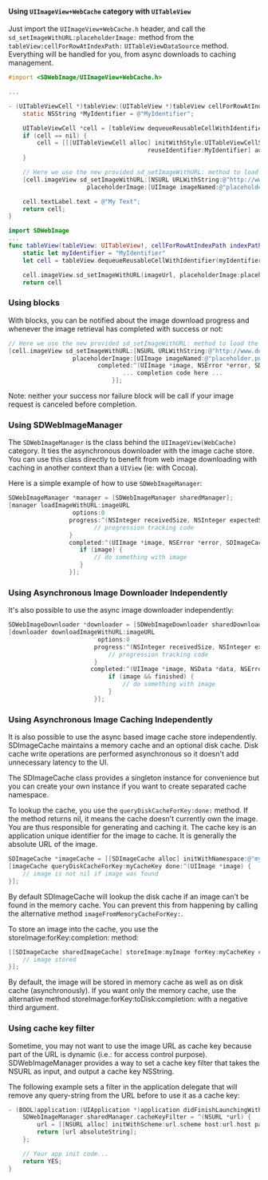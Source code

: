 #### Using `UIImageView+WebCache` category with `UITableView`

Just import the `UIImageView+WebCache.h` header, and call the `sd_setImageWithURL:placeholderImage:`
method from the `tableView:cellForRowAtIndexPath:` `UITableViewDataSource` method. Everything will be
handled for you, from async downloads to caching management.

```objective-c
#import <SDWebImage/UIImageView+WebCache.h>

...

- (UITableViewCell *)tableView:(UITableView *)tableView cellForRowAtIndexPath:(NSIndexPath *)indexPath {
    static NSString *MyIdentifier = @"MyIdentifier";

    UITableViewCell *cell = [tableView dequeueReusableCellWithIdentifier:MyIdentifier];
    if (cell == nil) {
        cell = [[[UITableViewCell alloc] initWithStyle:UITableViewCellStyleDefault
                                       reuseIdentifier:MyIdentifier] autorelease];
    }

    // Here we use the new provided sd_setImageWithURL: method to load the web image
    [cell.imageView sd_setImageWithURL:[NSURL URLWithString:@"http://www.domain.com/path/to/image.jpg"]
                      placeholderImage:[UIImage imageNamed:@"placeholder.png"]];

    cell.textLabel.text = @"My Text";
    return cell;
}
```

```swift
import SDWebImage
...
func tableView(tableView: UITableView!, cellForRowAtIndexPath indexPath: NSIndexPath!) -> UITableViewCell! {
    static let myIdentifier = "MyIdentifier"
    let cell = tableView.dequeueReusableCellWithIdentifier(myIdentifier, forIndexPath: indexPath) as UITableViewCell

    cell.imageView.sd_setImageWithURL(imageUrl, placeholderImage:placeholderImage)
    return cell
```

### Using blocks

With blocks, you can be notified about the image download progress and whenever the image retrieval has completed with success or not:

```objective-c
// Here we use the new provided sd_setImageWithURL: method to load the web image
[cell.imageView sd_setImageWithURL:[NSURL URLWithString:@"http://www.domain.com/path/to/image.jpg"]
                  placeholderImage:[UIImage imageNamed:@"placeholder.png"]
                         completed:^(UIImage *image, NSError *error, SDImageCacheType cacheType, NSURL *imageURL) {
                                ... completion code here ...
                             }];
```

Note: neither your success nor failure block will be call if your image request is canceled before completion.

### Using SDWebImageManager

The `SDWebImageManager` is the class behind the `UIImageView(WebCache)` category. It ties the asynchronous downloader with the image cache store. You can use this class directly to benefit from web image downloading with caching in another context than a `UIView` (ie: with Cocoa).

Here is a simple example of how to use `SDWebImageManager`:

```objective-c
SDWebImageManager *manager = [SDWebImageManager sharedManager];
[manager loadImageWithURL:imageURL
                  options:0
                 progress:^(NSInteger receivedSize, NSInteger expectedSize) {
                        // progression tracking code
                 }
                 completed:^(UIImage *image, NSError *error, SDImageCacheType cacheType, BOOL finished, NSURL *imageURL) {
                    if (image) {
                        // do something with image
                    }
                 }];
```

### Using Asynchronous Image Downloader Independently

It's also possible to use the async image downloader independently:

```objective-c
SDWebImageDownloader *downloader = [SDWebImageDownloader sharedDownloader];
[downloader downloadImageWithURL:imageURL
                         options:0
                        progress:^(NSInteger receivedSize, NSInteger expectedSize) {
                            // progression tracking code
                        }
                       completed:^(UIImage *image, NSData *data, NSError *error, BOOL finished) {
                            if (image && finished) {
                                // do something with image
                            }
                        }];
```

### Using Asynchronous Image Caching Independently

It is also possible to use the async based image cache store independently. SDImageCache
maintains a memory cache and an optional disk cache. Disk cache write operations are performed
asynchronous so it doesn't add unnecessary latency to the UI.

The SDImageCache class provides a singleton instance for convenience but you can create your own
instance if you want to create separated cache namespace.

To lookup the cache, you use the `queryDiskCacheForKey:done:` method. If the method returns nil, it means the cache
doesn't currently own the image. You are thus responsible for generating and caching it. The cache
key is an application unique identifier for the image to cache. It is generally the absolute URL of
the image.

```objective-c
SDImageCache *imageCache = [[SDImageCache alloc] initWithNamespace:@"myNamespace"];
[imageCache queryDiskCacheForKey:myCacheKey done:^(UIImage *image) {
    // image is not nil if image was found
}];
```

By default SDImageCache will lookup the disk cache if an image can't be found in the memory cache.
You can prevent this from happening by calling the alternative method `imageFromMemoryCacheForKey:`.

To store an image into the cache, you use the storeImage:forKey:completion: method:

```objective-c
[[SDImageCache sharedImageCache] storeImage:myImage forKey:myCacheKey completion:^{
    // image stored
}];
```

By default, the image will be stored in memory cache as well as on disk cache (asynchronously). If
you want only the memory cache, use the alternative method storeImage:forKey:toDisk:completion: with a negative
third argument.

### Using cache key filter

Sometime, you may not want to use the image URL as cache key because part of the URL is dynamic
(i.e.: for access control purpose). SDWebImageManager provides a way to set a cache key filter that
takes the NSURL as input, and output a cache key NSString.

The following example sets a filter in the application delegate that will remove any query-string from
the URL before to use it as a cache key:

```objective-c
- (BOOL)application:(UIApplication *)application didFinishLaunchingWithOptions:(NSDictionary *)launchOptions {
    SDWebImageManager.sharedManager.cacheKeyFilter = ^(NSURL *url) {
        url = [[NSURL alloc] initWithScheme:url.scheme host:url.host path:url.path];
        return [url absoluteString];
    };

    // Your app init code...
    return YES;
}
```
